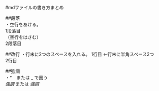#mdファイルの書き方まとめ

##段落  
・空行をあける。  
1段落目  
（空行をはさむ）  
2段落目  

##改行
・行末に2つのスペースを入れる。
1行目 ←行末に半角スペース2つ  
2行目  

##強調  
・*　または _ で囲う  
*強調* または _強調_  

